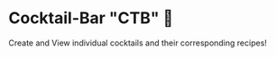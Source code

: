 # Cocktail-Bar "CTB" :suspension_railway:

Create and View individual cocktails and their corresponding recipes!

